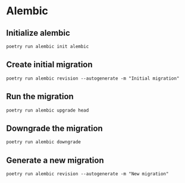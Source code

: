 # Alembic

## Initialize alembic

```
poetry run alembic init alembic
```

## Create initial migration

```
poetry run alembic revision --autogenerate -m "Initial migration"
```

## Run the migration
```
poetry run alembic upgrade head
```

## Downgrade the migration
```
poetry run alembic downgrade
```

## Generate a new migration
```
poetry run alembic revision --autogenerate -m "New migration"
```

